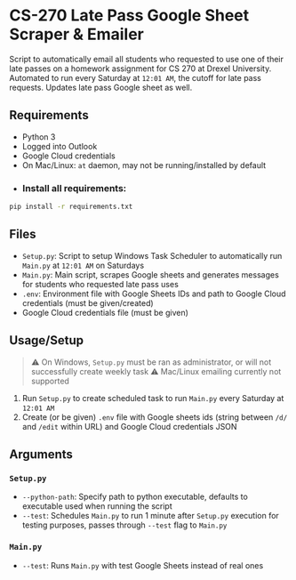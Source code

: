 # CS-270 Late Pass Google Sheet Scraper & Emailer

Script to automatically email all students who requested to use one of their late passes on a homework assignment for CS 270 at Drexel University.
Automated to run every Saturday at `12:01 AM`, the cutoff for late pass requests. Updates late pass Google sheet as well.

## Requirements
- Python 3
- Logged into Outlook
- Google Cloud credentials
- On Mac/Linux: `at` daemon, may not be running/installed by default
- ### Install all requirements:
```bash
pip install -r requirements.txt
```

## Files
- `Setup.py`: Script to setup Windows Task Scheduler to automatically run `Main.py` at `12:01 AM` on Saturdays
- `Main.py`: Main script, scrapes Google sheets and generates messages for students who requested late pass uses
- `.env`: Environment file with Google Sheets IDs and path to Google Cloud credentials (must be given/created)
- Google Cloud credentials file (must be given)

## Usage/Setup
>⚠️ On Windows, `Setup.py` must be ran as administrator, or will not successfully create weekly task
>⚠️ Mac/Linux emailing currently not supported
1. Run `Setup.py` to create scheduled task to run `Main.py` every Saturday at `12:01 AM`
2. Create (or be given) `.env` file with Google sheets ids (string between `/d/` and `/edit` within URL) and Google Cloud credentials JSON

## Arguments
### `Setup.py`
- `--python-path`: Specify path to python executable, defaults to executable used when running the script
- `--test`: Schedules `Main.py` to run 1 minute after `Setup.py` execution for testing purposes, passes through `--test` flag to `Main.py`
### `Main.py`
- `--test`: Runs `Main.py` with test Google Sheets instead of real ones